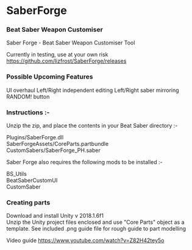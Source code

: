 # SaberForge
### Beat Saber Weapon Customiser
Saber Forge - Beat Saber Weapon Customiser Tool

Currently in testing, use at your own risk
https://github.com/lizfrost/SaberForge/releases


### Possible Upcoming Features

UI overhaul
Left/Right independent editing
Left/Right saber mirroring
RANDOM! button

### Instructions :-

Unzip the zip, and place the contents in your Beat Saber directory :-  

Plugins/SaberForge.dll  
SaberForgeAssets/CoreParts.partbundle  
CustomSabers/SaberForge_PH.saber  

Saber Forge also requires the following mods to be installed :-  

BS_Utils  
BeatSaberCustomUI  
CustomSaber  

### Creating parts

Download and install Unity v 2018.1.6f1  
Unzip the Unity project files enclosed and use "Core Parts" object as a template.
See included .png guide file for rough guide to part modelling

Video guide https://www.youtube.com/watch?v=Z82H42tey5o


